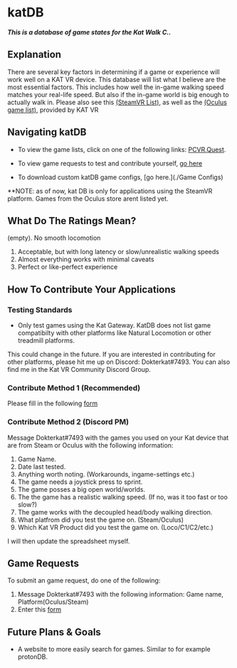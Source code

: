 # katDB
***This is a database of game states for the Kat Walk C..***

## Explanation

There are several key factors in determining if a game or experience will work well on a KAT VR device. This database will list what I believe are the most essential factors. This includes how well the in-game walking speed matches your real-life speed. But also if the in-game world is big enough to actually walk in. Please also see this [(SteamVR List)](https://www.kat-vr.com/pages/all-gamelist), as well as the [(Oculus game list)](https://www.kat-vr.com/pages/oculus-game-list), provided by KAT VR

## Navigating katDB

* To view the game lists, click on one of the following links: [PCVR](/lists/pcvr.csv),[Quest](/lists/quest.csv,[PSVR](/lists/psvr.csv)).

* To view game requests to test and contribute yourself, [go here](./requests.csv)

* To download custom katDB game configs, [go here.](./Game Configs)

**NOTE: as of now, kat DB is only for applications using the SteamVR platform. Games from the Oculus store arent listed yet.

## What Do The Ratings Mean?
(empty). No smooth locomotion
1. Acceptable, but with long latency or slow/unrealistic walking speeds 
2. Almost everything works with minimal caveats
3. Perfect or like-perfect experience

## How To Contribute Your Applications

### Testing Standards

- Only test games using the Kat Gateway. KatDB does not list game compatibilty with other platforms like Natural Locomotion or other treadmill platforms. 

This could change in the future. If you are interested in contributing for other platforms, please hit me up on Discord: Dokterkat#7493. You can also find me in the Kat VR Community Discord Group. 

### Contribute Method 1 (Recommended)

Please fill in the following <a href="https://docs.google.com/forms/d/e/1FAIpQLSeTZCD_JpmMKz4kwejc3GD4TRIH-87ajOFqzSK4fTRvPj6dyg/viewform?usp=sf_link">form</a>

### Contribute Method 2 (Discord PM)

Message Dokterkat#7493 with the games you used on your Kat device that are from Steam or Oculus with the following information:
1. Game Name.
2. Date last tested.
3. Anything worth noting. (Workarounds, ingame-settings etc.)
4. The game needs a joystick press to sprint.
5. The game posses a big open world/worlds.
6. The the game has a realistic walking speed. (If no, was it too fast or too slow?)
7. The game works with the decoupled head/body walking direction.
8. What platfrom did you test the game on. (Steam/Oculus)
9. Which Kat VR Product did you test the game on. (Loco/C1/C2/etc.)

I will then update the spreadsheet myself.

## Game Requests

To submit an game request, do one of the following:

1. Message Dokterkat#7493 with the following information: Game name, Platform(Oculus/Steam)
2. Enter this <a href="https://docs.google.com/forms/d/e/1FAIpQLSeDn0oKex0_4pimI7VM2yDv2NdpnQ5aCRGjnDV5PXSyZYR-ew/viewform?usp=sf_link">form</a>

## Future Plans & Goals
- A website to more easily search for games. Similar to for example protonDB.

